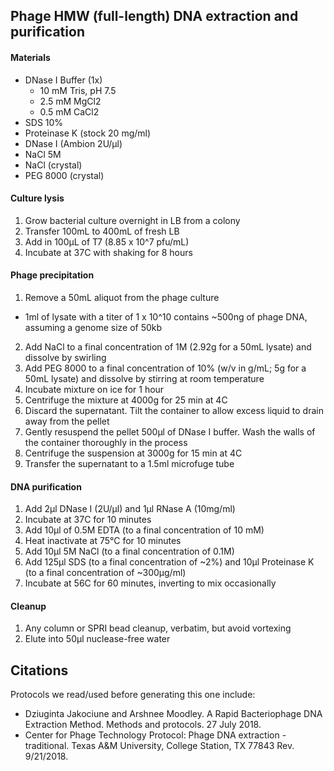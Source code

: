 Phage HMW (full-length) DNA extraction and purification
-------------------------------------------------------

#### Materials

* DNase I Buffer (1x)
  * 10 mM Tris, pH 7.5
  * 2.5 mM MgCl2
  * 0.5 mM CaCl2
* SDS 10%
* Proteinase K (stock 20 mg/ml)
* DNase I (Ambion 2U/µl)
* NaCl 5M
* NaCl (crystal)
* PEG 8000 (crystal)

#### Culture lysis
1. Grow bacterial culture overnight in LB from a colony
2. Transfer 100mL to 400mL of fresh LB
3. Add in 100µL of T7 (8.85 x 10^7 pfu/mL)
4. Incubate at 37C with shaking for 8 hours

#### Phage precipitation
1. Remove a 50mL aliquot from the phage culture
  * 1ml of lysate with a titer of 1 x 10^10 contains ~500ng of phage DNA, assuming a genome size of 50kb
2. Add NaCl to a final concentration of 1M (2.92g for a 50mL lysate) and dissolve by swirling 
3. Add PEG 8000 to a final concentration of 10% (w/v in g/mL; 5g for a 50mL lysate) and dissolve by stirring at room temperature
4. Incubate mixture on ice for 1 hour
5. Centrifuge the mixture at 4000g for 25 min at 4C
6. Discard the supernatant. Tilt the container to allow excess liquid to drain away from the pellet
7. Gently resuspend the pellet 500µl of DNase I buffer. Wash the walls of the container thoroughly in the process
8. Centrifuge the suspension at 3000g for 15 min at 4C
9. Transfer the supernatant to a 1.5ml microfuge tube

#### DNA purification 
1. Add 2µl DNase I (2U/µl) and 1µl RNase A (10mg/ml)
2. Incubate at 37C for 10 minutes
3. Add 10µl of 0.5M EDTA (to a final concentration of 10 mM)
4. Heat inactivate at 75°C for 10 minutes
5. Add 10µl 5M NaCl (to a final concentration of 0.1M)
6. Add 125µl SDS (to a final concentration of ~2%) and 10µl Proteinase K (to a final concentration of ~300µg/ml)
7. Incubate at 56C for 60 minutes, inverting to mix occasionally

#### Cleanup
1. Any column or SPRI bead cleanup, verbatim, but avoid vortexing
2. Elute into 50µl nuclease-free water


Citations
---------

Protocols we read/used before generating this one include:

* Dziuginta Jakociune and Arshnee Moodley. A Rapid Bacteriophage DNA Extraction Method. Methods and protocols. 27 July 2018.
* Center for Phage Technology Protocol: Phage DNA extraction - traditional. Texas A&M University, College Station, TX 77843 Rev. 9/21/2018.

